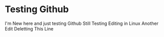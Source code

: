 # Testing Github

I'm New here and just testing Github
Still Testing
Editing in Linux
Another Edit
Deletting This Line
